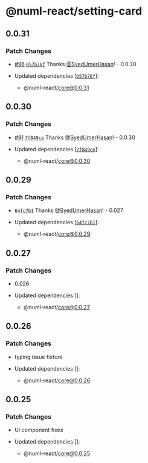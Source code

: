 # @numl-react/setting-card

## 0.0.31

### Patch Changes

- [#96](https://github.com/numldesign/numl-react/pull/96) [`057b76f`](https://github.com/numldesign/numl-react/commit/057b76f043dd71a040ff0d583f97d90f7dcd555f) Thanks [@SyedUmerHasan](https://github.com/SyedUmerHasan)! - 0.0.30

- Updated dependencies [[`057b76f`](https://github.com/numldesign/numl-react/commit/057b76f043dd71a040ff0d583f97d90f7dcd555f)]:
  - @numl-react/core@0.0.31

## 0.0.30

### Patch Changes

- [#91](https://github.com/numldesign/numl-react/pull/91) [`7f849ce`](https://github.com/numldesign/numl-react/commit/7f849ceecc879ff5bc5dd39a8bb848ab296995aa) Thanks [@SyedUmerHasan](https://github.com/SyedUmerHasan)! - 0.0.30

- Updated dependencies [[`7f849ce`](https://github.com/numldesign/numl-react/commit/7f849ceecc879ff5bc5dd39a8bb848ab296995aa)]:
  - @numl-react/core@0.0.30

## 0.0.29

### Patch Changes

- [`64fc7b1`](https://github.com/numldesign/numl-react/commit/64fc7b1a176f04c85c152713eea689b0d5226a1e) Thanks [@SyedUmerHasan](https://github.com/SyedUmerHasan)! - 0.027

- Updated dependencies [[`64fc7b1`](https://github.com/numldesign/numl-react/commit/64fc7b1a176f04c85c152713eea689b0d5226a1e)]:
  - @numl-react/core@0.0.29

## 0.0.27

### Patch Changes

- 0.026

- Updated dependencies []:
  - @numl-react/core@0.0.27

## 0.0.26

### Patch Changes

- typing issue fixture

- Updated dependencies []:
  - @numl-react/core@0.0.26

## 0.0.25

### Patch Changes

- Ui component fixes

- Updated dependencies []:
  - @numl-react/core@0.0.25
